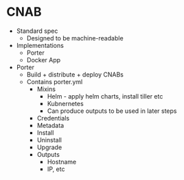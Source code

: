 # CNAB

* Standard spec
    * Designed to be machine-readable
* Implementations
    * Porter
    * Docker App
* Porter
    * Build + distribute + deploy CNABs
    * Contains porter.yml
        * Mixins
            * Helm - apply helm charts, install tiller etc
            * Kubnernetes
            * Can produce outputs to be used in later steps
        * Credentials
        * Metadata
        * Install
        * Uninstall
        * Upgrade
        * Outputs
            * Hostname
            * IP, etc

